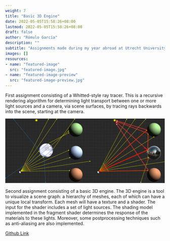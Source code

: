 ```yaml
---
weight: 7
title: "Basic 3D Engine"
date: 2022-05-05T15:58:26+08:00
lastmod: 2022-05-05T15:58:26+08:00
draft: false
author: "Rómulo García"
description: ""
subtitle: "Assignments made during my year abroad at Utrecht University in the info graphics course using OpenTK and C#."
images: []
resources:
- name: "featured-image"
  src: "featured-image.jpg"
- name: "featured-image-preview"
  src: "featured-image-preview.jpg"
---
```


First assignment consisting of a Whitted-style ray tracer. This is a
recursive rendering algorithm for determining light transport between one or
more light sources and a camera, via scene surfaces, by tracing rays backwards
into the scene, starting at the camera.

![Image](image0.jpg)

Second assignment consisting of a basic 3D engine. The 3D engine is a tool
to visualize a scene graph: a hierarchy of meshes, each of which can have a unique
local transform. Each mesh will have a texture and a shader. The input for the
shader includes a set of light sources. The shading model implemented in the
fragment shader determines the response of the materials to these lights. Moreover, some postprocessing techniques such as anti-aliasing are also implemented.


[Github Link](https://github.com/rogarmu8/Graphics)
